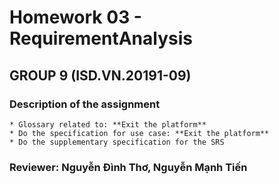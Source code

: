 # Homework 03 - RequirementAnalysis #
## GROUP 9 (ISD.VN.20191-09) ##

### Description of the assignment ###
	* Glossary related to: **Exit the platform**
	* Do the specification for use case: **Exit the platform**
	* Do the supplementary specification for the SRS
### Reviewer: **Nguyễn Đình Thơ, Nguyễn Mạnh Tiến** ###


